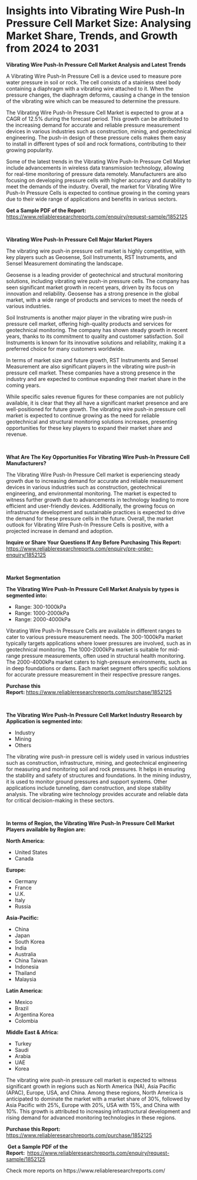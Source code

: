 <p><h1>Insights into Vibrating Wire Push-In Pressure Cell Market Size: Analysing Market Share, Trends, and Growth from 2024 to 2031</h1></p><p><strong>Vibrating Wire Push-In Pressure Cell Market Analysis and Latest Trends</strong></p>
<p><p>A Vibrating Wire Push-In Pressure Cell is a device used to measure pore water pressure in soil or rock. The cell consists of a stainless steel body containing a diaphragm with a vibrating wire attached to it. When the pressure changes, the diaphragm deforms, causing a change in the tension of the vibrating wire which can be measured to determine the pressure.</p><p>The Vibrating Wire Push-In Pressure Cell Market is expected to grow at a CAGR of 12.5% during the forecast period. This growth can be attributed to the increasing demand for accurate and reliable pressure measurement devices in various industries such as construction, mining, and geotechnical engineering. The push-in design of these pressure cells makes them easy to install in different types of soil and rock formations, contributing to their growing popularity.</p><p>Some of the latest trends in the Vibrating Wire Push-In Pressure Cell Market include advancements in wireless data transmission technology, allowing for real-time monitoring of pressure data remotely. Manufacturers are also focusing on developing pressure cells with higher accuracy and durability to meet the demands of the industry. Overall, the market for Vibrating Wire Push-In Pressure Cells is expected to continue growing in the coming years due to their wide range of applications and benefits in various sectors.</p></p>
<p><strong>Get a Sample PDF of the Report:&nbsp;</strong> <a href="https://www.reliableresearchreports.com/enquiry/request-sample/1852125">https://www.reliableresearchreports.com/enquiry/request-sample/1852125</a></p>
<p>&nbsp;</p>
<p><strong>Vibrating Wire Push-In Pressure Cell Major Market Players</strong></p>
<p><p>The vibrating wire push-in pressure cell market is highly competitive, with key players such as Geosense, Soil Instruments, RST Instruments, and Sensel Measurement dominating the landscape. </p><p>Geosense is a leading provider of geotechnical and structural monitoring solutions, including vibrating wire push-in pressure cells. The company has seen significant market growth in recent years, driven by its focus on innovation and reliability. Geosense has a strong presence in the global market, with a wide range of products and services to meet the needs of various industries.</p><p>Soil Instruments is another major player in the vibrating wire push-in pressure cell market, offering high-quality products and services for geotechnical monitoring. The company has shown steady growth in recent years, thanks to its commitment to quality and customer satisfaction. Soil Instruments is known for its innovative solutions and reliability, making it a preferred choice for many customers worldwide.</p><p>In terms of market size and future growth, RST Instruments and Sensel Measurement are also significant players in the vibrating wire push-in pressure cell market. These companies have a strong presence in the industry and are expected to continue expanding their market share in the coming years. </p><p>While specific sales revenue figures for these companies are not publicly available, it is clear that they all have a significant market presence and are well-positioned for future growth. The vibrating wire push-in pressure cell market is expected to continue growing as the need for reliable geotechnical and structural monitoring solutions increases, presenting opportunities for these key players to expand their market share and revenue.</p></p>
<p>&nbsp;</p>
<p><strong>What Are The Key Opportunities For Vibrating Wire Push-In Pressure Cell Manufacturers?</strong></p>
<p><p>The Vibrating Wire Push-In Pressure Cell market is experiencing steady growth due to increasing demand for accurate and reliable measurement devices in various industries such as construction, geotechnical engineering, and environmental monitoring. The market is expected to witness further growth due to advancements in technology leading to more efficient and user-friendly devices. Additionally, the growing focus on infrastructure development and sustainable practices is expected to drive the demand for these pressure cells in the future. Overall, the market outlook for Vibrating Wire Push-In Pressure Cells is positive, with a projected increase in demand and adoption.</p></p>
<p><strong>Inquire or Share Your Questions If Any Before Purchasing This Report:</strong> <a href="https://www.reliableresearchreports.com/enquiry/pre-order-enquiry/1852125">https://www.reliableresearchreports.com/enquiry/pre-order-enquiry/1852125</a></p>
<p>&nbsp;</p>
<p><strong>Market Segmentation</strong></p>
<p><strong>The Vibrating Wire Push-In Pressure Cell Market Analysis by types is segmented into:</strong></p>
<p><ul><li>Range: 300-1000kPa</li><li>Range: 1000-2000kPa</li><li>Range: 2000-4000kPa</li></ul></p>
<p><p>Vibrating Wire Push-In Pressure Cells are available in different ranges to cater to various pressure measurement needs. The 300-1000kPa market typically targets applications where lower pressures are involved, such as in geotechnical monitoring. The 1000-2000kPa market is suitable for mid-range pressure measurements, often used in structural health monitoring. The 2000-4000kPa market caters to high-pressure environments, such as in deep foundations or dams. Each market segment offers specific solutions for accurate pressure measurement in their respective pressure ranges.</p></p>
<p><strong>Purchase this Report:&nbsp;</strong><a href="https://www.reliableresearchreports.com/purchase/1852125">https://www.reliableresearchreports.com/purchase/1852125</a></p>
<p>&nbsp;</p>
<p><strong>The Vibrating Wire Push-In Pressure Cell Market Industry Research by Application is segmented into:</strong></p>
<p><ul><li>Industry</li><li>Mining</li><li>Others</li></ul></p>
<p><p>The vibrating wire push-in pressure cell is widely used in various industries such as construction, infrastructure, mining, and geotechnical engineering for measuring and monitoring soil and rock pressures. It helps in ensuring the stability and safety of structures and foundations. In the mining industry, it is used to monitor ground pressures and support systems. Other applications include tunneling, dam construction, and slope stability analysis. The vibrating wire technology provides accurate and reliable data for critical decision-making in these sectors.</p></p>
<p>&nbsp;</p>
<p><strong>In terms of Region, the Vibrating Wire Push-In Pressure Cell Market Players available by Region are:</strong></p>
<p>
    <p> <strong> North America: </strong>
        <ul>
            <li>United States</li>
            <li>Canada</li>
        </ul>
        </p> 
    <p> <strong> Europe: </strong>
        <ul>
            <li>Germany</li>
            <li>France</li>
            <li>U.K.</li>
            <li>Italy</li>
            <li>Russia</li>
        </ul>
        </p> 
    <p> <strong> Asia-Pacific: </strong>
        <ul>
            <li>China</li>
            <li>Japan</li>
            <li>South Korea</li>
            <li>India</li>
            <li>Australia</li>
            <li>China Taiwan</li>
            <li>Indonesia</li>
            <li>Thailand</li>
            <li>Malaysia</li>
        </ul>
        </p> 
    <p> <strong> Latin America: </strong>
        <ul>
            <li>Mexico</li>
            <li>Brazil</li>
            <li>Argentina Korea</li>
            <li>Colombia</li>
        </ul>
        </p> 
    <p> <strong> Middle East & Africa: </strong>
        <ul>
            <li>Turkey</li>
            <li>Saudi</li>
            <li>Arabia</li>
            <li>UAE</li>
            <li>Korea</li>
        </ul>
    </p>
    </p>
<p><p>The vibrating wire push-in pressure cell market is expected to witness significant growth in regions such as North America (NA), Asia Pacific (APAC), Europe, USA, and China. Among these regions, North America is anticipated to dominate the market with a market share of 30%, followed by Asia Pacific with 25%, Europe with 20%, USA with 15%, and China with 10%. This growth is attributed to increasing infrastructural development and rising demand for advanced monitoring technologies in these regions.</p></p>
<p><strong>Purchase this Report: </strong><a href="https://www.reliableresearchreports.com/purchase/1852125">https://www.reliableresearchreports.com/purchase/1852125</a></p>
<p>&nbsp;<strong>Get a Sample PDF of the Report:&nbsp;&nbsp;</strong><a href="https://www.reliableresearchreports.com/enquiry/request-sample/1852125">https://www.reliableresearchreports.com/enquiry/request-sample/1852125</a></p>
<p><strong></strong></p>
<p>Check more reports on https://www.reliableresearchreports.com/</p>